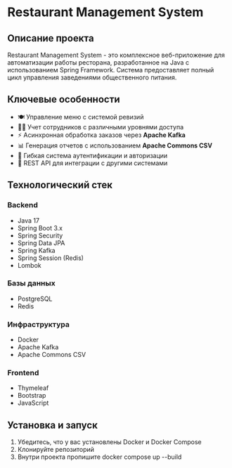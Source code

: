 # Restaurant Management System

## Описание проекта

Restaurant Management System - это комплексное веб-приложение для автоматизации работы ресторана, разработанное на Java с использованием Spring Framework. Система предоставляет полный цикл управления заведениями общественного питания.

## Ключевые особенности

- 🍽️ Управление меню с системой ревизий
- 👨‍🍳 Учет сотрудников с различными уровнями доступа
- ⚡ Асинхронная обработка заказов через **Apache Kafka**
- 📊 Генерация отчетов с использованием **Apache Commons CSV**
- 🔐 Гибкая система аутентификации и авторизации
- 🤖 REST API для интеграции с другими системами

## Технологический стек

### Backend
- Java 17
- Spring Boot 3.x
- Spring Security
- Spring Data JPA
- Spring Kafka
- Spring Session (Redis)
- Lombok

### Базы данных
- PostgreSQL
- Redis

### Инфраструктура
- Docker
- Apache Kafka
- Apache Commons CSV

### Frontend
- Thymeleaf
- Bootstrap
- JavaScript

## Установка и запуск

1. Убедитесь, что у вас установлены Docker и Docker Compose
2. Клонируйте репозиторий
3. Внутри проекта пропишите docker compose up --build

